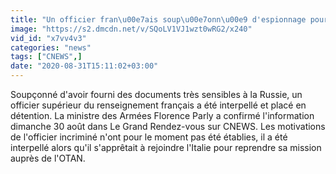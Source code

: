 ```yaml
---
title: "Un officier fran\u00e7ais soup\u00e7onn\u00e9 d'espionnage pour le compte de la Russie"
image: "https://s2.dmcdn.net/v/SQoLV1VJ1wzt0wRG2/x240"
vid_id: "x7vv4v3"
categories: "news"
tags: ["CNEWS",]
date: "2020-08-31T15:11:02+03:00"
---
```

Soupçonné d'avoir fourni des documents très sensibles à la Russie, un officier supérieur du renseignement français a été interpellé et placé en détention. La ministre des Armées Florence Parly a confirmé l'information dimanche 30 août dans Le Grand Rendez-vous sur CNEWS. Les motivations de l'officier incriminé n'ont pour le moment pas été établies, il a été interpellé alors qu'il s'apprêtait à rejoindre l'Italie pour reprendre sa mission auprès de l'OTAN.  
